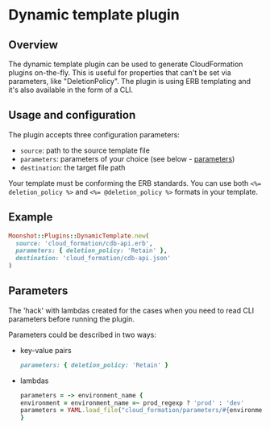 # Dynamic template plugin

## Overview
The dynamic template plugin can be used to generate CloudFormation plugins
on-the-fly. This is useful for properties that can't be set via parameters,
like "DeletionPolicy". The plugin is using ERB templating and it's also
available in the form of a CLI.

## Usage and configuration

The plugin accepts three configuration parameters:
- `source`: path to the source template file
- `parameters`: parameters of your choice (see below - [parameters](#parameters))
- `destination`: the target file path

Your template must be conforming the ERB standards. You can use both
`<%= deletion_policy %>` and `<%= @deletion_policy %>` formats in your template.

## Example
```ruby
Moonshot::Plugins::DynamicTemplate.new(
  source: 'cloud_formation/cdb-api.erb',
  parameters: { deletion_policy: 'Retain' },
  destination: 'cloud_formation/cdb-api.json'
)
```

## Parameters

The 'hack' with lambdas created for the cases when you need to read
CLI parameters before running the plugin.

Parameters could be described in two ways:
* key-value pairs   
  ```ruby
  parameters: { deletion_policy: 'Retain' }
  ```

* lambdas
  ```ruby
  parameters = -> environment_name {
  environment = environment_name =~ prod_regexp ? 'prod' : 'dev'
  parameters = YAML.load_file("cloud_formation/parameters/#{environment}.yml")
  }
  ```
